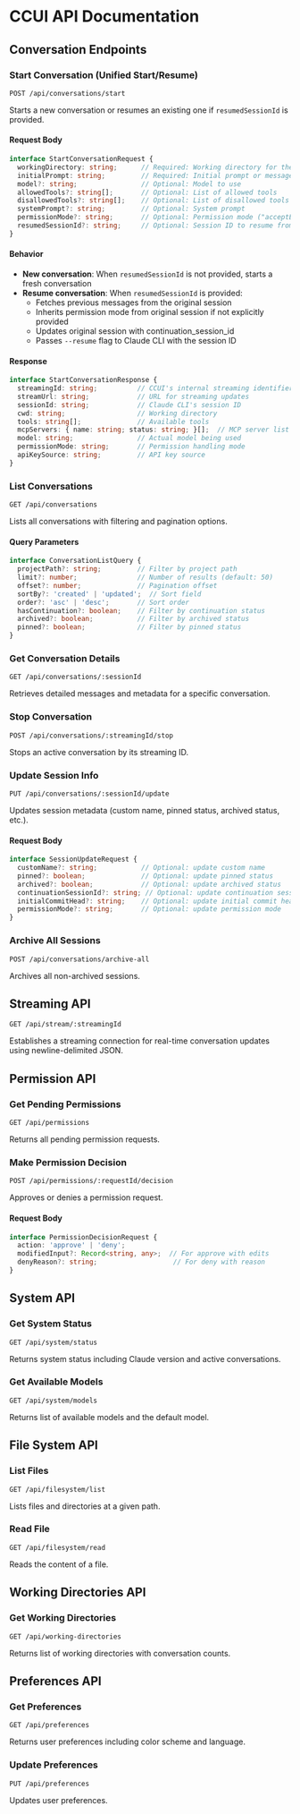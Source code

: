 # CCUI API Documentation

## Conversation Endpoints

### Start Conversation (Unified Start/Resume)

`POST /api/conversations/start`

Starts a new conversation or resumes an existing one if `resumedSessionId` is provided.

#### Request Body

```typescript
interface StartConversationRequest {
  workingDirectory: string;      // Required: Working directory for the conversation
  initialPrompt: string;         // Required: Initial prompt or message
  model?: string;                // Optional: Model to use
  allowedTools?: string[];       // Optional: List of allowed tools
  disallowedTools?: string[];    // Optional: List of disallowed tools
  systemPrompt?: string;         // Optional: System prompt
  permissionMode?: string;       // Optional: Permission mode ("acceptEdits" | "bypassPermissions" | "default" | "plan")
  resumedSessionId?: string;     // Optional: Session ID to resume from
}
```

#### Behavior

- **New conversation**: When `resumedSessionId` is not provided, starts a fresh conversation
- **Resume conversation**: When `resumedSessionId` is provided:
  - Fetches previous messages from the original session
  - Inherits permission mode from original session if not explicitly provided
  - Updates original session with continuation_session_id
  - Passes `--resume` flag to Claude CLI with the session ID

#### Response

```typescript
interface StartConversationResponse {
  streamingId: string;          // CCUI's internal streaming identifier
  streamUrl: string;            // URL for streaming updates
  sessionId: string;            // Claude CLI's session ID
  cwd: string;                  // Working directory
  tools: string[];              // Available tools
  mcpServers: { name: string; status: string; }[];  // MCP server list
  model: string;                // Actual model being used
  permissionMode: string;       // Permission handling mode
  apiKeySource: string;         // API key source
}
```

### List Conversations

`GET /api/conversations`

Lists all conversations with filtering and pagination options.

#### Query Parameters

```typescript
interface ConversationListQuery {
  projectPath?: string;         // Filter by project path
  limit?: number;               // Number of results (default: 50)
  offset?: number;              // Pagination offset
  sortBy?: 'created' | 'updated';  // Sort field
  order?: 'asc' | 'desc';       // Sort order
  hasContinuation?: boolean;    // Filter by continuation status
  archived?: boolean;           // Filter by archived status
  pinned?: boolean;             // Filter by pinned status
}
```

### Get Conversation Details

`GET /api/conversations/:sessionId`

Retrieves detailed messages and metadata for a specific conversation.

### Stop Conversation

`POST /api/conversations/:streamingId/stop`

Stops an active conversation by its streaming ID.

### Update Session Info

`PUT /api/conversations/:sessionId/update`

Updates session metadata (custom name, pinned status, archived status, etc.).

#### Request Body

```typescript
interface SessionUpdateRequest {
  customName?: string;           // Optional: update custom name
  pinned?: boolean;              // Optional: update pinned status
  archived?: boolean;            // Optional: update archived status
  continuationSessionId?: string; // Optional: update continuation session
  initialCommitHead?: string;    // Optional: update initial commit head
  permissionMode?: string;       // Optional: update permission mode
}
```

### Archive All Sessions

`POST /api/conversations/archive-all`

Archives all non-archived sessions.

## Streaming API

`GET /api/stream/:streamingId`

Establishes a streaming connection for real-time conversation updates using newline-delimited JSON.

## Permission API

### Get Pending Permissions

`GET /api/permissions`

Returns all pending permission requests.

### Make Permission Decision

`POST /api/permissions/:requestId/decision`

Approves or denies a permission request.

#### Request Body

```typescript
interface PermissionDecisionRequest {
  action: 'approve' | 'deny';
  modifiedInput?: Record<string, any>;  // For approve with edits
  denyReason?: string;                   // For deny with reason
}
```

## System API

### Get System Status

`GET /api/system/status`

Returns system status including Claude version and active conversations.

### Get Available Models

`GET /api/system/models`

Returns list of available models and the default model.

## File System API

### List Files

`GET /api/filesystem/list`

Lists files and directories at a given path.

### Read File

`GET /api/filesystem/read`

Reads the content of a file.

## Working Directories API

### Get Working Directories

`GET /api/working-directories`

Returns list of working directories with conversation counts.

## Preferences API

### Get Preferences

`GET /api/preferences`

Returns user preferences including color scheme and language.

### Update Preferences

`PUT /api/preferences`

Updates user preferences.